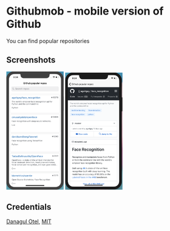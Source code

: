 
# Githubmob - mobile version of Github
You can find popular repositories
## Screenshots
<img src="/screenshots/screenshot.png?raw=true" width="30%"> <img src="/screenshots/screen2.png?raw=true" width="30%">

## Credentials
[Danagul Otel](https://github.com/danchokobo),
[MIT](http://opensource.org/licenses/mit-license.html)

